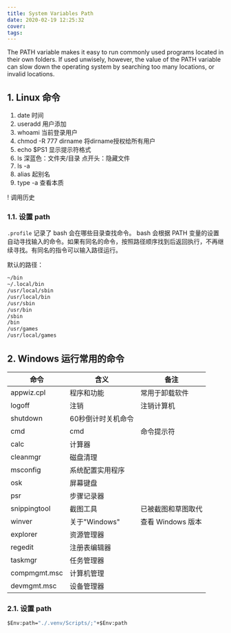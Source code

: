 ```yaml
---
title: System Variables Path
date: 2020-02-19 12:25:32
cover:
tags:
---
```


The PATH variable makes it easy to run commonly used programs located in their own folders. If used unwisely, however, the value of the PATH variable can slow down the operating system by searching too many locations, or invalid locations.

<!-- more -->

## 1. Linux 命令

1. date 时间
1. useradd 用户添加
1. whoami 当前登录用户
1. chmod -R 777 dirname 将dirname授权给所有用户
1. echo $PS1 显示提示符格式
1. ls 深蓝色：文件夹/目录 点开头：隐藏文件
1. ls -a
1. alias 起别名
1. type -a 查看本质

! 调用历史

### 1.1. 设置 path

`.profile` 记录了 bash 会在哪些目录查找命令。 bash 会根据 PATH 变量的设置自动寻找输入的命令。如果有同名的命令，按照路径顺序找到后返回执行，不再继续寻找。有同名的指令可以输入路径运行。

默认的路径：
```txt
~/bin
~/.local/bin
/usr/local/sbin
/usr/local/bin
/usr/sbin
/usr/bin
/sbin
/bin
/usr/games
/usr/local/games
```

## 2. Windows 运行常用的命令

命令|含义|备注
-|-|-
appwiz.cpl | 程序和功能 | 常用于卸载软件
logoff | 注销 | 注销计算机
shutdown | 60秒倒计时关机命令|
cmd | cmd | 命令提示符
calc | 计算器 |
cleanmgr | 磁盘清理 |
msconfig | 系统配置实用程序
osk | 屏幕键盘
psr | 步骤记录器|
snippingtool | 截图工具 | 已被截图和草图取代
winver | 关于"Windows" | 查看 Windows 版本
explorer | 资源管理器
regedit | 注册表编辑器
taskmgr | 任务管理器
compmgmt.msc | 计算机管理
devmgmt.msc | 设备管理器

### 2.1. 设置 path

```cmd
$Env:path="./.venv/Scripts/;"+$Env:path
```